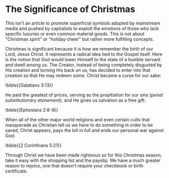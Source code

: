 # The Significance of Christmas
This isn't an article to promote superficial symbols adopted by mainstream media 
and pushed by capitalists to exploit the emotions of those who lack specific luxuries or even common material 
goods. This is not about "Christmas spirit" or "holiday cheer" but rather more 
fulfilling concepts.

Christmas is significant because it is how we remember the birth of our Lord, Jesus 
Christ. It represents a radical idea tied to the Gospel itself. Here is the notion that 
God would lower Himself to the state of a humble servant and dwell among us. The Creator, instead of being 
completely disgusted by His creation and turning His back on us, has decided to enter 
into that creation so that He may redeem some. Christ became a curse for our sake:

!bible{{Galatians 3:13}}

He paid the greatest of prices, serving as the propitiation for our sins (*penal substitutionary atonement*), and He gives us salvation as a free gift:

!bible{{Ephesians 2:8-9}}

When all of the other major world religions and even certain cults that masquerade 
as Christian tell us we have to do something in order to be saved, Christ appears, pays the bill in full and ends our personal war against God:

!bible{{2 Corinthians 5:21}}

Through Christ we have been made righteous so for this Christmas season, take it easy with 
the shopping list and the payslip. We have a much greater reason to rejoice, one 
that doesn't require your checkbook or birth certificate.
